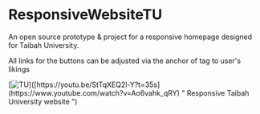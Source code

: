 # ResponsiveWebsiteTU
An open source prototype & project for a responsive homepage designed for Taibah University.

All links for the buttons can be adjusted via the anchor of tag <a> to user's likings

[![TU]([http://i.imgur.com/Ot5DWAW.png](https://m.eyeofriyadh.com/directory/images/2018/04/273d4696fbb5d.png))]([https://youtu.be/StTqXEQ2l-Y?t=35s](https://www.youtube.com/watch?v=Ao6vahk_qRY) " Responsive Taibah University website ")
